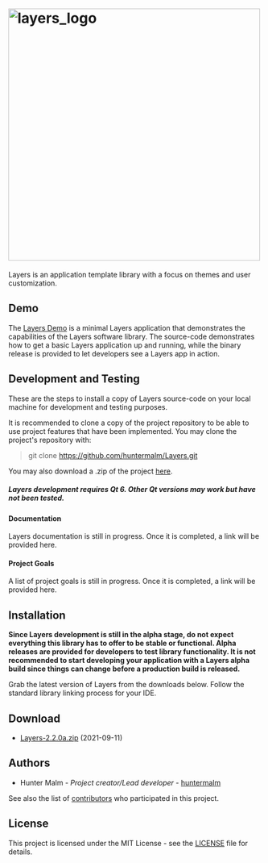 # <img src="https://github.com/huntermalm/Layers/blob/main/svgs/layers_logo_w_text.svg?raw=true" alt="layers_logo" width="500"/>

Layers is an application template library with a focus on themes and user customization.

## Demo

The [Layers Demo](https://github.com/huntermalm/Layers-Demo) is a minimal Layers application that demonstrates the capabilities of the Layers software library. The source-code demonstrates how to get a basic Layers application up and running, while the binary release is provided to let developers see a Layers app in action.

## Development and Testing

These are the steps to install a copy of Layers source-code on your local machine for development and testing purposes.

It is recommended to clone a copy of the project repository to be able to use project features that have been implemented.  You may clone the project's repository with:

> git clone https://github.com/huntermalm/Layers.git

You may also download a .zip of the project [here](https://github.com/huntermalm/Layers/archive/main.zip).

##### Layers development requires Qt 6.  Other Qt versions may work but have not been tested.

#### Documentation

Layers documentation is still in progress.  Once it is completed, a link will be provided here.

#### Project Goals

A list of project goals is still in progress.  Once it is completed, a link will be provided here.

## Installation

**Since Layers development is still in the alpha stage, do not expect everything this library has to offer to be stable or functional. Alpha releases are provided for developers to test library functionality. It is not recommended to start developing your application with a Layers alpha build since things can change before a production build is released.**

Grab the latest version of Layers from the downloads below.  Follow the standard library linking process for your IDE.

## Download

* [Layers-2.2.0a.zip](https://github.com/huntermalm/Layers/releases/download/2.2.0a/Layers-2.2.0a.zip) (2021-09-11)

## Authors

* Hunter Malm - *Project creator/Lead developer* - [huntermalm](https://github.com/huntermalm)

See also the list of [contributors](https://github.com/huntermalm/Layers/contributors) who participated in this project.

## License

This project is licensed under the MIT License - see the [LICENSE](https://github.com/huntermalm/Layers/blob/main/LICENSE) file for details.
